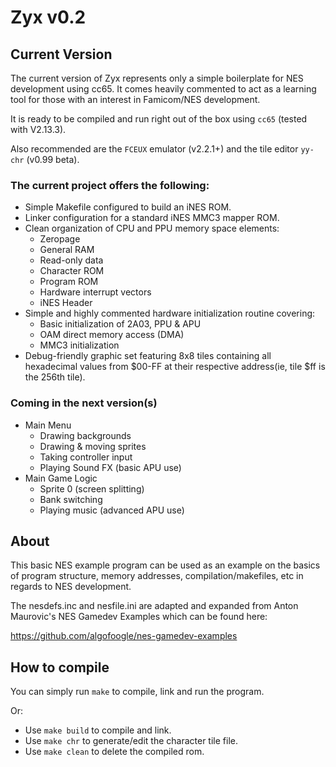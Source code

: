 # Zyx v0.2

## Current Version
The current version of Zyx represents only a simple boilerplate for NES development using cc65. It comes heavily commented to act as a learning tool for those with an interest in Famicom/NES development.

It is ready to be compiled and run right out of the box using `cc65` (tested with V2.13.3).

Also recommended are the `FCEUX` emulator (v2.2.1+) and the tile editor `yy-chr` (v0.99 beta).

### The current project offers the following:

* Simple Makefile configured to build an iNES ROM.
* Linker configuration for a standard iNES MMC3 mapper ROM.
* Clean organization of CPU and PPU memory space elements:
  * Zeropage
  * General RAM
  * Read-only data
  * Character ROM
  * Program ROM
  * Hardware interrupt vectors
  * iNES Header
* Simple and highly commented hardware initialization routine covering:
  * Basic initialization of 2A03, PPU & APU
  * OAM direct memory access (DMA)
  * MMC3 initialization
* Debug-friendly graphic set featuring 8x8 tiles containing all hexadecimal values from $00-FF at their respective address(ie, tile $ff is the 256th tile).

### Coming in the next version(s)

* Main Menu
  * Drawing backgrounds
  * Drawing & moving sprites
  * Taking controller input
  * Playing Sound FX (basic APU use)
* Main Game Logic
  * Sprite 0 (screen splitting)
  * Bank switching
  * Playing music (advanced APU use)

## About
This basic NES example program can be used as an example on the basics of program structure, memory addresses, compilation/makefiles, etc in regards to NES development.

The nesdefs.inc and nesfile.ini are adapted and expanded from Anton Maurovic's NES Gamedev Examples which can be found here:

https://github.com/algofoogle/nes-gamedev-examples

## How to compile
You can simply run `make` to compile, link and run the program.

Or:

* Use `make build` to compile and link.
* Use `make chr` to generate/edit the character tile file.
* Use `make clean` to delete the compiled rom.
